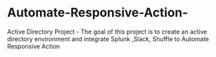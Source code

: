 # Automate-Responsive-Action-
Active Directory Project - The goal of this project is to create an active directory environment and integrate Splunk ,Slack, Shuffle to Automate Responsive Action
